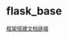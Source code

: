 # flask_base
[框架搭建文档链接](http://note.youdao.com/share/?id=e757413d42e598c56af064a0febf5227&type=note#/)
